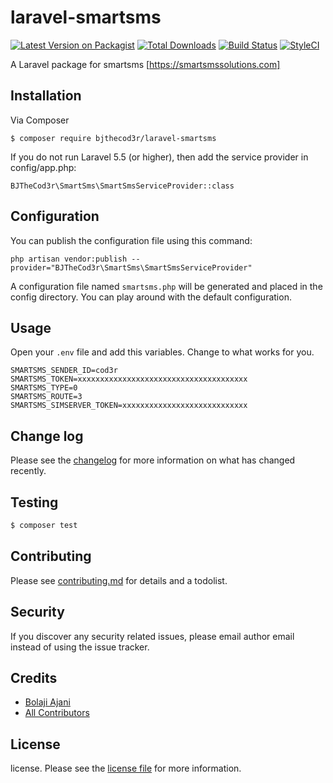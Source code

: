 # laravel-smartsms

[![Latest Version on Packagist][ico-version]][link-packagist]
[![Total Downloads][ico-downloads]][link-downloads]
[![Build Status][ico-travis]][link-travis]
[![StyleCI][ico-styleci]][link-styleci]

A Laravel package for smartsms [https://smartsmssolutions.com]

## Installation

Via Composer

```
$ composer require bjthecod3r/laravel-smartsms
```
If you do not run Laravel 5.5 (or higher), then add the service provider in config/app.php:

```
BJTheCod3r\SmartSms\SmartSmsServiceProvider::class
```

## Configuration
You can publish the configuration file using this command:

```
php artisan vendor:publish --provider="BJTheCod3r\SmartSms\SmartSmsServiceProvider"
```
A configuration file named `smartsms.php` will be generated and placed in the config directory. You can play around with the default configuration.

## Usage
Open your `.env` file and add this variables. Change to what works for you.

```
SMARTSMS_SENDER_ID=cod3r
SMARTSMS_TOKEN=xxxxxxxxxxxxxxxxxxxxxxxxxxxxxxxxxxxxxx
SMARTSMS_TYPE=0
SMARTSMS_ROUTE=3
SMARTSMS_SIMSERVER_TOKEN=xxxxxxxxxxxxxxxxxxxxxxxxxxxx
```


## Change log

Please see the [changelog](changelog.md) for more information on what has changed recently.

## Testing

``` bash
$ composer test
```

## Contributing

Please see [contributing.md](contributing.md) for details and a todolist.

## Security

If you discover any security related issues, please email author email instead of using the issue tracker.

## Credits

- [Bolaji Ajani][link-author]
- [All Contributors][link-contributors]

## License

license. Please see the [license file](license.md) for more information.

[ico-version]: https://img.shields.io/packagist/v/bjthecod3r/laravel-smartsms.svg?style=flat-square
[ico-downloads]: https://img.shields.io/packagist/dt/bjthecod3r/laravel-smartsms.svg?style=flat-square
[ico-travis]: https://img.shields.io/travis/bjthecod3r/laravel-smartsms/master.svg?style=flat-square
[ico-styleci]: https://styleci.io/repos/12345678/shield

[link-packagist]: https://packagist.org/packages/bjthecod3r/laravel-smartsms
[link-downloads]: https://packagist.org/packages/bjthecod3r/laravel-smartsms
[link-travis]: https://travis-ci.org/bjthecod3r/laravel-smartsms
[link-styleci]: https://styleci.io/repos/12345678
[link-author]: https://github.com/bjthecod3r
[link-contributors]: ../../contributors
